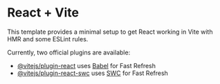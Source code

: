 # React + Vite

This template provides a minimal setup to get React working in Vite with HMR and some ESLint rules.

Currently, two official plugins are available:

- [@vitejs/plugin-react](https://github.com/vitejs/vite-plugin-react/blob/main/packages/plugin-react/README.md) uses [Babel](https://babeljs.io/) for Fast Refresh
- [@vitejs/plugin-react-swc](https://github.com/vitejs/vite-plugin-react-swc) uses [SWC](https://swc.rs/) for Fast Refresh
  <!-- Hi, I am Disha Rajput.I am a fresher and looking for web development internship.I am From Bijnor Uttar Pradesh. My hobbies are playing games, coding, making craft and traveling. -->
  <!-- I have done my graduation in B.Tech in 2022 from AKTU. I have done My 12th in 2018 with 70%. And I am done 10th in 2016 with 77%. I am a fresher and I have the Knowledge of HTML, CSS, JavaScript, ReactJs, NodeJs, MongoDb. -->
